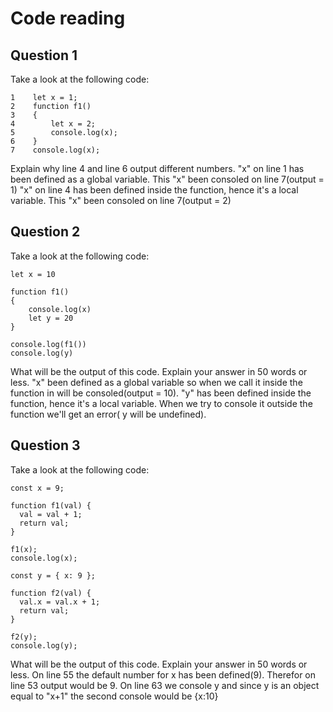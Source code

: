 # Code reading

## Question 1

Take a look at the following code:

```
1    let x = 1;
2    function f1()
3    {
4        let x = 2;
5        console.log(x);
6    }
7    console.log(x);
```

Explain why line 4 and line 6 output different numbers.
 "x" on line 1 has been defined as a global variable. This "x" been consoled on line 7(output = 1)
 "x" on line 4 has been defined inside the function, hence it's a local variable. This "x" been consoled on line 7(output = 2)
## Question 2

Take a look at the following code:

```
let x = 10

function f1()
{
    console.log(x)
    let y = 20
}

console.log(f1())
console.log(y)
```

What will be the output of this code. Explain your answer in 50 words or less.
"x"  been defined as a global variable so when we call it inside the function in will be consoled(output = 10).
 "y"  has been defined inside the function, hence it's a local variable. When we try to console it outside the function we'll get an error( y will be undefined).
## Question 3

Take a look at the following code:

```
const x = 9;

function f1(val) {
  val = val + 1;
  return val;
}

f1(x);
console.log(x);

const y = { x: 9 };

function f2(val) {
  val.x = val.x + 1;
  return val;
}

f2(y);
console.log(y);
```

What will be the output of this code. Explain your answer in 50 words or less.
On line 55 the default number for x has been defined(9). Therefor on line 53 output would be 9. On line 63 we console y and since y is an object equal to "x+1" the second console would be {x:10}